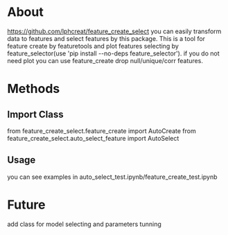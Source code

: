 # About
https://github.com/lphcreat/feature_create_select you can easily transform data
to features and select features by this package.
This is a tool for feature create by featuretools and plot features selecting by feature_selector(use 'pip install --no-deps feature_selector'). if you do not need
plot you can use feature_create drop null/unique/corr features.


# Methods
## Import Class
from feature_create_select.feature_create import AutoCreate
from feature_create_select.auto_select_feature import AutoSelect

## Usage
you can see examples in auto_select_test.ipynb/feature_create_test.ipynb

# Future
add class for model selecting and parameters tunning
